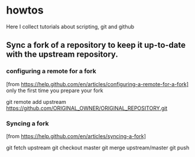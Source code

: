 # howtos
Here I collect tutorials about scripting, git and github


## Sync a fork of a repository to keep it up-to-date with the upstream repository.
### configuring a remote for a fork
[from https://help.github.com/en/articles/configuring-a-remote-for-a-fork]
only the first time you prepare your fork	

   git remote add upstream https://github.com/ORIGINAL_OWNER/ORIGINAL_REPOSITORY.git

### Syncing a fork
[from https://help.github.com/en/articles/syncing-a-fork]

   git fetch upstream
   git checkout master
   git merge upstream/master
   git push

